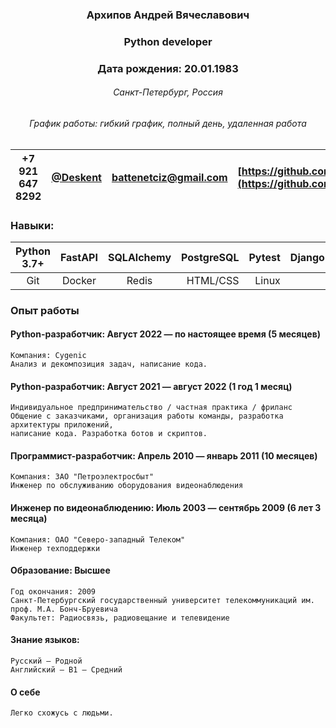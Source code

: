 ### <center> Архипов Андрей Вячеславович</center>
### <center> Python developer</center>
### <center> Дата рождения: 20.01.1983</center>
###### <center>Санкт-Петербург, Россия</center>
###### <center>График работы: гибкий график, полный день, удаленная работа</center>

|                              <center>+7 921 647 8292 | <center>[@Deskent](https://t.me/Deskent) | <center>[battenetciz@gmail.com](battenetciz@gmail.com) | <center>[https://github.com/Deskent](https://github.com/Deskent) |
|-----------------------------------------------------:|---------------------------------------------------:|--------------------------------------------------------------:|-------------------------------------------------|

### Навыки:
|                                          Python 3.7+ | FastAPI  | SQLAlchemy | PostgreSQL |  Pytest |  Django | Flask |
|                                        ------------- |:--------:|-----------:|-----------:|--------:|--------:|------:|
|                                          <center>Git | Docker   |    <center>Redis   | HTML/CSS   | Linux   |
### Опыт работы
#### Python-разработчик: Август 2022 — по настоящее время (5 месяцев)
    Компания: Cygenic
    Анализ и декомпозиция задач, написание кода.
#### Python-разработчик: Август 2021 — август 2022 (1 год 1 месяц)
    Индивидуальное предпринимательство / частная практика / фриланс
    Общение с заказчиками, организация работы команды, разработка архитектуры приложений,
    написание кода. Разработка ботов и скриптов.
#### Программист-разработчик: Апрель 2010 — январь 2011 (10 месяцев)
    Компания: ЗАО "Петроэлектросбыт"
    Инженер по обслуживанию оборудования видеонаблюдения
#### Инженер по видеонаблюдению: Июль 2003 — сентябрь 2009 (6 лет 3 месяца)
    Компания: ОАО "Северо-западный Телеком"
    Инженер техподдержки
####  Образование: Высшее
    Год окончания: 2009
    Санкт-Петербургский государственный университет телекоммуникаций им. проф. М.А. Бонч-Бруевича
    Факультет: Радиосвязь, радиовещание и телевидение
#### Знание языков:
    Русский — Родной
    Английский — B1 — Средний
#### О себе
    Легко схожусь с людьми.
